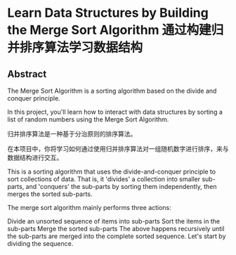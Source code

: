 # Learn Data Structures by Building the Merge Sort Algorithm 通过构建归并排序算法学习数据结构

## Abstract

The Merge Sort Algorithm is a sorting algorithm based on the divide and conquer principle.

In this project, you'll learn how to interact with data structures by sorting a list of random numbers using the Merge Sort Algorithm.

归并排序算法是一种基于分治原则的排序算法。

在本项目中，你将学习如何通过使用归并排序算法对一组随机数字进行排序，来与数据结构进行交互。

This is a sorting algorithm that uses the divide-and-conquer principle to sort collections of data. That is, it 'divides' a collection into smaller sub-parts, and 'conquers' the sub-parts by sorting them independently, then merges the sorted sub-parts.

The merge sort algorithm mainly performs three actions:

Divide an unsorted sequence of items into sub-parts
Sort the items in the sub-parts
Merge the sorted sub-parts
The above happens recursively until the sub-parts are merged into the complete sorted sequence. Let's start by dividing the sequence.